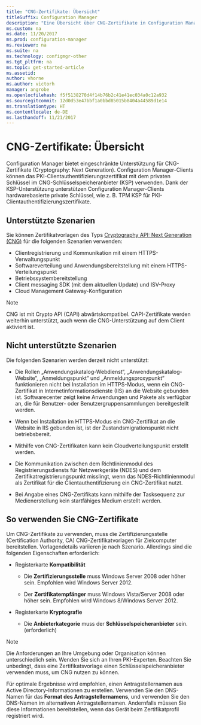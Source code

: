 ```yaml
---
title: "CNG-Zertifikate: Übersicht"
titleSuffix: Configuration Manager
description: "Eine Übersicht über CNG-Zertifikate in Configuration Manager"
ms.custom: na
ms.date: 11/20/2017
ms.prod: configuration-manager
ms.reviewer: na
ms.suite: na
ms.technology: configmgr-other
ms.tgt_pltfrm: na
ms.topic: get-started-article
ms.assetid: 
author: vhorne
ms.author: victorh
manager: angrobe
ms.openlocfilehash: f5f5138270d4f14b76b2c41e41ec034a0c12a932
ms.sourcegitcommit: 12d0d53e47bbf1a0bbd85015b8404a44589d1e14
ms.translationtype: HT
ms.contentlocale: de-DE
ms.lasthandoff: 11/21/2017
---
```

# <a name="cng-certificates-overview"></a>CNG-Zertifikate: Übersicht
<!-- 1356191 --> 

Configuration Manager bietet eingeschränkte Unterstützung für CNG-Zertifikate (Cryptography: Next Generation). Configuration Manager-Clients können das PKI-Clientauthentifizierungszertifikat mit dem privaten Schlüssel im CNG-Schlüsselspeicheranbieter (KSP) verwenden. Dank der KSP-Unterstützung unterstützen Configuration Manager-Clients hardwarebasierte private Schlüssel, wie z. B. TPM KSP für PKI-Clientauthentifizierungszertifikate.

## <a name="supported-scenarios"></a>Unterstützte Szenarien
Sie können Zertifikatvorlagen des Typs [Cryptography API: Next Generation (CNG)](https://msdn.microsoft.com/library/windows/desktop/bb204775.aspx) für die folgenden Szenarien verwenden:

- Clientregistrierung und Kommunikation mit einem HTTPS-Verwaltungspunkt   
- Softwareverteilung und Anwendungsbereitstellung mit einem HTTPS-Verteilungspunkt   
- Betriebssystembereitstellung  
- Client messaging SDK (mit dem aktuellen Update) und ISV-Proxy   
- Cloud Management Gateway-Konfiguration  

> [!NOTE]
> CNG ist mit Crypto API (CAPI) abwärtskompatibel. CAPI-Zertifikate werden weiterhin unterstützt, auch wenn die CNG-Unterstützung auf dem Client aktiviert ist.

## <a name="unsupported-scenarios"></a>Nicht unterstützte Szenarien

Die folgenden Szenarien werden derzeit nicht unterstützt:

- Die Rollen „Anwendungskatalog-Webdienst“, „Anwendungskatalog-Website“, „Anmeldungspunkt“ und „Anmeldungsproxypunkt“ funktionieren nicht bei Installation im HTTPS-Modus, wenn ein CNG-Zertifikat in Internetinformationsdienste (IIS) an die Website gebunden ist. Softwarecenter zeigt keine Anwendungen und Pakete als verfügbar an, die für Benutzer- oder Benutzergruppensammlungen bereitgestellt werden.

- Wenn bei Installation im HTTPS-Modus ein CNG-Zertifikat an die Website in IIS gebunden ist, ist der Zustandsmigrationspunkt nicht betriebsbereit.

- Mithilfe von CNG-Zertifikaten kann kein Cloudverteilungspunkt erstellt werden.

- Die Kommunikation zwischen dem Richtlinienmodul des Registrierungsdiensts für Netzwerkgeräte (NDES) und dem Zertifikatregistrierungspunkt misslingt, wenn das NDES-Richtlinienmodul als Zertifikat für die Clientauthentifizierung ein CNG-Zertifikat nutzt.

- Bei Angabe eines CNG-Zertifikats kann mithilfe der Tasksequenz zur Medienerstellung kein startfähiges Medium erstellt werden.

## <a name="to-use-cng-certificates"></a>So verwenden Sie CNG-Zertifikate

Um CNG-Zertifikate zu verwenden, muss die Zertifizierungsstelle (Certification Authority, CA) CNG-Zertifikatvorlagen für Zielcomputer bereitstellen. Vorlagendetails variieren je nach Szenario. Allerdings sind die folgenden Eigenschaften erforderlich:

- Registerkarte **Kompatibilität**

    - Die **Zertifizierungsstelle** muss Windows Server 2008 oder höher sein. Empfohlen wird Windows Server 2012.

    - Der **Zertifikatempfänger** muss Windows Vista/Server 2008 oder höher sein. Empfohlen wird Windows 8/Windows Server 2012.

- Registerkarte **Kryptografie**

    - Die **Anbieterkategorie** muss der **Schlüsselspeicheranbieter** sein. (erforderlich)

> [!NOTE]
> Die Anforderungen an Ihre Umgebung oder Organisation können unterschiedlich sein. Wenden Sie sich an Ihren PKI-Experten. Beachten Sie unbedingt, dass eine Zertifikatsvorlage einen Schlüsselspeicheranbieter verwenden muss, um CNG nutzen zu können.

Für optimale Ergebnisse wird empfohlen, einen Antragstellernamen aus Active Directory-Informationen zu erstellen. Verwenden Sie den DNS-Namen für das **Format des Antragstellernamens**, und verwenden Sie den DNS-Namen im alternativen Antragstellernamen. Andernfalls müssen Sie diese Informationen bereitstellen, wenn das Gerät beim Zertifikatprofil registriert wird.